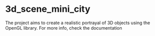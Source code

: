 # 3d_scene_mini_city
The project aims to create a realistic portrayal of 3D objects using the OpenGL library.
For more info, check the documentation
